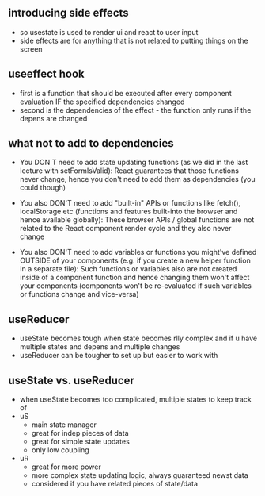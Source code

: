 ## introducing side effects
- so usestate is used to render ui and react to user input
- side effects are for anything that is not related to putting things on the screen

## useeffect hook
- first is a function that should be executed after every component evaluation IF the specified dependencies changed
- second is the dependencies of the effect - the function only runs if the depens are changed

## what not to add to dependencies
- You DON'T need to add state updating functions (as we did in the last lecture with setFormIsValid): React guarantees that those functions never change, hence you don't need to add them as dependencies (you could though)

- You also DON'T need to add "built-in" APIs or functions like fetch(), localStorage etc (functions and features built-into the browser and hence available globally): These browser APIs / global functions are not related to the React component render cycle and they also never change

- You also DON'T need to add variables or functions you might've defined OUTSIDE of your components (e.g. if you create a new helper function in a separate file): Such functions or variables also are not created inside of a component function and hence changing them won't affect your components (components won't be re-evaluated if such variables or functions change and vice-versa)

## useReducer
- useState becomes tough when state becomes rlly complex and if u have multiple states and depens and multiple changes
- useReducer can be tougher to set up but easier to work with

## useState vs. useReducer
- when useState becomes too complicated, multiple states to keep track of
- uS
    - main state manager
    - great for indep pieces of data
    - great for simple state updates
    - only low coupling
- uR
    - great for more power
    - more complex state updating logic, always guaranteed newst data
    - considered if you have related pieces of state/data